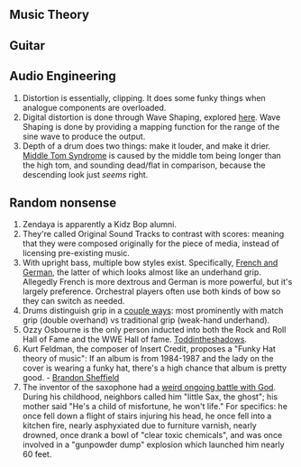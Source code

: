 ## Music Theory

## Guitar

## Audio Engineering
1. Distortion is essentially, clipping. It does some funky things when analogue components are overloaded.
1. Digital distortion is done through Wave Shaping, explored [here](https://benmosheron.gitlab.io/blog/2020/04/26/distortion.html). Wave Shaping is done by providing a mapping function for the range of the sine wave to produce the output.
1. Depth of a drum does two things: make it louder, and make it drier. [Middle Tom Syndrome](https://www.lowvolumedrumming.org/descending-toms/) is caused by the middle tom being longer than the high tom, and sounding dead/flat in comparison, because the descending look just *seems* right.

## Random nonsense
1. Zendaya is apparently a Kidz Bop alumni.
1. They're called Original Sound Tracks to contrast with scores: meaning that they were composed originally for the piece of media, instead of licensing pre-existing music.
1. With upright bass, multiple bow styles exist. Specifically, [French and German](https://gollihurmusic.com/french-or-german-bow-which-should-i-choose/), the latter of which looks almost like an underhand grip. Allegedly French is more dextrous and German is more powerful, but it's largely preference. Orchestral players often use both kinds of bow so they can switch as needed.
1. Drums distinguish grip in a [couple ways](https://www.libertyparkmusic.com/drum-sticks-grip-guide/): most prominently with match grip (double overhand) vs traditional grip (weak-hand underhand).
1. Ozzy Osbourne is the only person inducted into both the Rock and Roll Hall of Fame and the WWE Hall of fame. [Toddintheshadows](https://twitter.com/ShadowTodd/status/1521987595462320128?s=20&t=xQnBuAjYohQBV-F3tZu1Ag).
1. Kurt Feldman, the composer of Insert Credit, proposes a "Funky Hat theory of music": If an album is from 1984-1987 and the lady on the cover is wearing a funky hat, there's a high chance that album is pretty good. - [Brandon Sheffield](https://insertcredit.com/show/253/)
1. The inventor of the saxophone had a [weird ongoing battle with God](https://melmagazine.com/en-us/story/adolphe-sax-near-death-misses). During his childhood, neighbors called him "little Sax, the ghost"; his mother said "He's a child of misfortune, he won't life." For specifics: he once fell down a flight of stairs injuring his head, he once fell into a kitchen fire, nearly asphyxiated due to furniture varnish, nearly drowned, once drank a bowl of "clear toxic chemicals", and was once involved in a "gunpowder dump" explosion which launched him nearly 60 feet.
